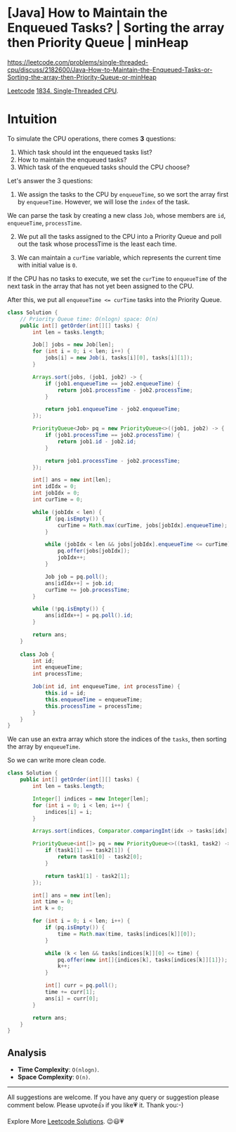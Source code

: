 # [Java] How to Maintain the Enqueued Tasks? | Sorting the array then Priority Queue | minHeap

https://leetcode.com/problems/single-threaded-cpu/discuss/2182600/Java-How-to-Maintain-the-Enqueued-Tasks-or-Sorting-the-array-then-Priority-Queue-or-minHeap

[Leetcode](https://leetcode.com/) [1834. Single-Threaded CPU](https://leetcode.com/problems/single-threaded-cpu/).

# Intuition

To simulate the CPU operations, there comes **3** questions:

1. Which task should int the enqueued tasks list?
2. How to maintain the enqueued tasks?
3. Which task of the enqueued tasks should the CPU choose? 

Let's answer the 3 questions:

1. We assign the tasks to the CPU by `enqueueTime`, so we sort the array first by `enqueueTime`. However, we will lose the `index` of the task. 

We can parse the task by creating a new class `Job`, whose members are `id`, `enqueueTime`, `processTime`.

2. We put all the tasks assigned to the CPU into a Priority Queue and poll out the task whose processTime is the least each time.

3. We can maintain a `curTime` variable, which represents the current time with initial value is `0`.

If the CPU has no tasks to execute, we set the `curTime` to `enqueueTime` of the next task in the array that has not yet been assigned to the CPU.

After this, we put all `enqueueTime <= curTime` tasks into the Priority Queue. 


```java
class Solution {
    // Priority Queue time: O(nlogn) space: O(n)
    public int[] getOrder(int[][] tasks) {
        int len = tasks.length;

        Job[] jobs = new Job[len];
        for (int i = 0; i < len; i++) {
            jobs[i] = new Job(i, tasks[i][0], tasks[i][1]);
        }

        Arrays.sort(jobs, (job1, job2) -> {
            if (job1.enqueueTime == job2.enqueueTime) {
                return job1.processTime - job2.processTime;
            }

            return job1.enqueueTime - job2.enqueueTime;
        });

        PriorityQueue<Job> pq = new PriorityQueue<>((job1, job2) -> {
            if (job1.processTime == job2.processTime) {
                return job1.id - job2.id;
            }

            return job1.processTime - job2.processTime;
        });

        int[] ans = new int[len];
        int idIdx = 0;
        int jobIdx = 0;
        int curTime = 0;

        while (jobIdx < len) {
            if (pq.isEmpty()) {
                curTime = Math.max(curTime, jobs[jobIdx].enqueueTime);
            }

            while (jobIdx < len && jobs[jobIdx].enqueueTime <= curTime) {
                pq.offer(jobs[jobIdx]);
                jobIdx++;
            }

            Job job = pq.poll();
            ans[idIdx++] = job.id;
            curTime += job.processTime;
        }

        while (!pq.isEmpty()) {
            ans[idIdx++] = pq.poll().id;
        }

        return ans;
    }
    
    class Job {
        int id;
        int enqueueTime;
        int processTime;

        Job(int id, int enqueueTime, int processTime) {
            this.id = id;
            this.enqueueTime = enqueueTime;
            this.processTime = processTime;
        }
    }
}
```

We can use an extra array which store the indices of the `tasks`, then sorting the array by `enqueueTime`.

So we can write more clean code.

```java
class Solution {
    public int[] getOrder(int[][] tasks) {
        int len = tasks.length;

        Integer[] indices = new Integer[len];
        for (int i = 0; i < len; i++) {
            indices[i] = i;
        }

        Arrays.sort(indices, Comparator.comparingInt(idx -> tasks[idx][0]));

        PriorityQueue<int[]> pq = new PriorityQueue<>((task1, task2) -> {
            if (task1[1] == task2[1]) {
                return task1[0] - task2[0];
            }

            return task1[1] - task2[1];
        });

        int[] ans = new int[len];
        int time = 0;
        int k = 0;

        for (int i = 0; i < len; i++) {
            if (pq.isEmpty()) {
                time = Math.max(time, tasks[indices[k]][0]);
            }

            while (k < len && tasks[indices[k]][0] <= time) {
                pq.offer(new int[]{indices[k], tasks[indices[k]][1]});
                k++;
            }

            int[] curr = pq.poll();
            time += curr[1];
            ans[i] = curr[0];
        }

        return ans;
    }
}
```

## Analysis

- **Time Complexity**: `O(nlogn)`.
- **Space Complexity**: `O(n)`.

------------

All suggestions are welcome. 
If you have any query or suggestion please comment below.
Please upvote👍 if you like💗 it. Thank you:-)

Explore More [Leetcode Solutions](https://leetcode.com/discuss/general-discussion/1868912/My-Leetcode-Solutions-All-In-One). 😉😃💗

